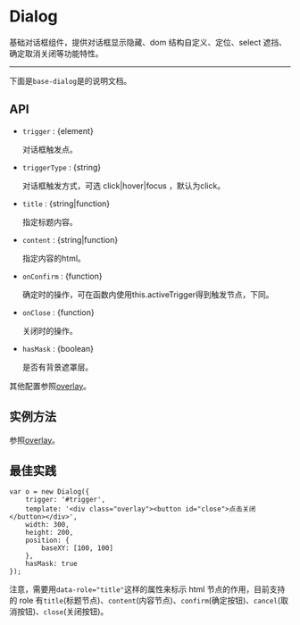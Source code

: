 
# Dialog

基础对话框组件，提供对话框显示隐藏、dom 结构自定义、定位、select 遮挡、确定取消关闭等功能特性。

---

下面是`base-dialog`是的说明文档。

## API

* `trigger` : {element}

    对话框触发点。

* `triggerType` : {string}

    对话框触发方式，可选 click|hover|focus ，默认为click。

* `title` : {string|function}

    指定标题内容。

* `content` : {string|function}

    指定内容的html。

* `onConfirm` : {function}

    确定时的操作，可在函数内使用this.activeTrigger得到触发节点，下同。

* `onClose` : {function}

    关闭时的操作。

* `hasMask` : {boolean}

    是否有背景遮罩层。

其他配置参照[overlay](overlay/README.md)。


## 实例方法

参照[overlay](overlay/README.md)。

## 最佳实践

    var o = new Dialog({
        trigger: '#trigger',
        template: '<div class="overlay"><button id="close">点击关闭</button></div>',
        width: 300,
        height: 200,
        position: {
            baseXY: [100, 100]
        },
        hasMask: true
    });

注意，需要用`data-role="title"`这样的属性来标示 html 节点的作用，目前支持的 role 有`title`(标题节点)、`content`(内容节点)、`confirm`(确定按钮)、`cancel`(取消按钮)、`close`(关闭按钮)。
